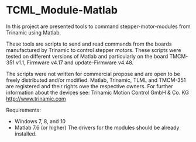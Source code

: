 # TCML_Module-Matlab
In this project are presented tools to command stepper-motor-modules from Trinamic using Matlab.

These tools are scripts to send and read commands from the boards manufactured by Trinamic to control stepper motors. These scripts were tested on different versions of Matlab and particularly on the board TMCM-351 v1.1, Firmware v4.17 and update-Firmware v4.48. 

The scripts were not written for commercial propose and are open to be freely distributed and/or modified. Matlab, Trinamic, TLML and TMCM-351 are registered and their rights owe the respective owners. For further information about the devices see: Trinamic Motion Control GmbH & Co. KG http://www.trinamic.com

Requirements: 
- Windows 7, 8, and 10
- Matlab 7.6 (or higher)
   The drivers for the modules should be already installed.
